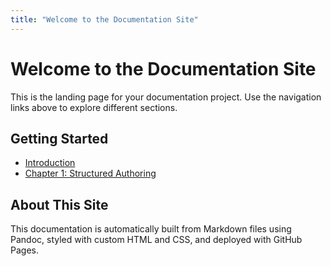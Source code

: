 ```yaml
---
title: "Welcome to the Documentation Site"
---
```


# Welcome to the Documentation Site

This is the landing page for your documentation project. Use the navigation links above to explore different sections.

## Getting Started

- [Introduction](intro.html)
- [Chapter 1: Structured Authoring](chapter1.html)

## About This Site

This documentation is automatically built from Markdown files using Pandoc, styled with custom HTML and CSS, and deployed with GitHub Pages.
